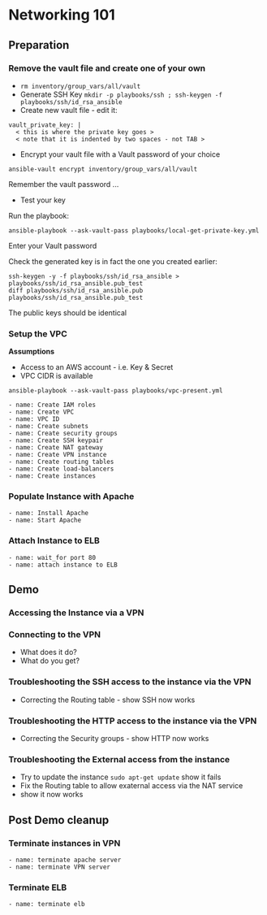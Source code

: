 # Networking 101

## Preparation

### Remove the vault file and create one of your own 

* `rm inventory/group_vars/all/vault`
* Generate SSH Key `mkdir -p playbooks/ssh ; ssh-keygen -f playbooks/ssh/id_rsa_ansible`
* Create new vault file - edit it:

```
vault_private_key: |
  < this is where the private key goes >
  < note that it is indented by two spaces - not TAB >
```

* Encrypt your vault file with a Vault password of your choice

```
ansible-vault encrypt inventory/group_vars/all/vault
```

Remember the vault password ...

* Test your key

Run the playbook:

```
ansible-playbook --ask-vault-pass playbooks/local-get-private-key.yml
```

Enter your Vault password

Check the generated key is in fact the one you created earlier:

```
ssh-keygen -y -f playbooks/ssh/id_rsa_ansible > playbooks/ssh/id_rsa_ansible.pub_test
diff playbooks/ssh/id_rsa_ansible.pub playbooks/ssh/id_rsa_ansible.pub_test
```

The public keys should be identical 

### Setup the VPC

**Assumptions** 
  - Access to an AWS account - i.e. Key & Secret
  - VPC CIDR is available 

```
ansible-playbook --ask-vault-pass playbooks/vpc-present.yml
```

```
- name: Create IAM roles
- name: Create VPC
- name: VPC ID
- name: Create subnets
- name: Create security groups
- name: Create SSH keypair
- name: Create NAT gateway
- name: Create VPN instance
- name: Create routing tables
- name: Create load-balancers
- name: Create instances
```

### Populate Instance with Apache

```
- name: Install Apache
- name: Start Apache
```

### Attach Instance to ELB

```
- name: wait_for port 80
- name: attach instance to ELB
```

## Demo

### Accessing the Instance via a VPN

### Connecting to the VPN 

* What does it do?
* What do you get?

### Troubleshooting the SSH access to the instance via the VPN

* Correcting the Routing table - show SSH now works

### Troubleshooting the HTTP access to the instance via the VPN

* Correcting the Security groups - show HTTP now works

### Troubleshooting the External access from the instance 

* Try to update the instance `sudo apt-get update` show it fails 
* Fix the Routing table to allow exaternal access via the NAT service
* show it now works

## Post Demo cleanup

### Terminate instances in VPN

```
- name: terminate apache server
- name: terminate VPN server
```

### Terminate ELB

```
- name: terminate elb
```